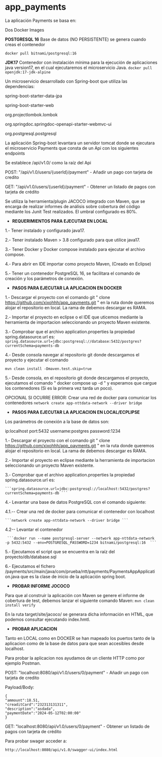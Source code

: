 # app_payments

La aplicación Payments se basa en:

Dos Docker Images

**POSTGRESQL 16**   Base de datos (NO PERSISTENTE) se genera cuando creas el contenedor

 ```docker pull bitnami/postgresql:16 ```

**JDK17**  Contenedor con instalación mínima para la ejecución de aplicaciones java version17, en el cual ejecutaremos el microservicio Java.
 ```docker pull openjdk:17-jdk-alpine ```

Un microservicio desarrollado con Spring-boot que utiliza las dependencias:

spring-boot-starter-data-jpa

spring-boot-starter-web

org.projectlombok.lombok

org.springdoc.springdoc-openapi-starter-webmvc-ui

org.postgresql.postgresql

La aplicación Spring-boot levantara un servidor tomcat donde se ejecutara el microservicio Payments que consta de un Api con los siguientes endpoints

Se establece /api/v1.0/ como la raíz del Api

POST: "/api/v1.0/users/{userId}/payment" - Añadir un pago con tarjeta de credito

GET: "/api/v1.0/users/{userId}/payment" - Obtener un listado de pagos con tarjeta de crédito

Se utiliza la herramienta/plugin JACOCO integrado con Maven, que se encarga de realizar informes de análisis sobre cobertura del código mediante los Junit Test realizados. El umbral configurado es 80%.



- **REQUERIMIENTOS PARA EJECUTAR EN LOCAL**

1.- Tener instalado y configurado java17.

2.- Tener instalado Maven > 3.8 configurado para que utilice java17.

3.- Tener Docker y Docker compose instalado para ejecutar el archivo compose.

4.- Para abrir en IDE importar como proyecto Maven, (Creado en Eclipse)

5.- Tener un contenedor PostgreSQL 16, se facilitara el comando de creación y los parámetros de conexión.



- **PASOS PARA EJECUTAR LA APLICACION EN DOCKER**

1.- Descargar el proyecto con el comando git " clone https://github.com/xixohhh/app_payments.git " en la ruta donde queremos alojar el repositorio en local. La rama de debemos descargar es RAMA.

2.- Importar el proyecto en eclipse o el IDE que uticemos mediante la herramienta de importacion seleccionando un proyecto Maven existente.

3.- Comprobar que el archivo application.properties la propiedad spring.datasource.url es:
	```spring.datasource.url=jdbc:postgresql://database:5432/postgres?currentSchema=payments-db ```


4.- Desde consola navegar al repositorio git donde descargamos el proyecto y ejecutar el comando

  ```mvn clean install -Dmaven.test.skip=true ```

5.- Desde consola, en el repositorio git donde descargamos el proyecto, ejecutamos el comando " docker compose up -d " y esperamos que cargue los contenedores (Si es la primera vez tarda un poco).

OPCIONAL SI OCURRE ERROR: Crear una red de docker para comunicar los contenedores
 ```network create app-nttdata-network --driver bridge ```

- **PASOS PARA EJECUTAR LA APLICACION EN LOCAL/ECPLIPSE**

Los parámetros de conexión a la base de datos son:

ip:localhost
port:5432
username:postgres
password:1234

1.- Descargar el proyecto con el comando git " clone https://github.com/xixohhh/app_payments.git " en la ruta donde queremos alojar el repositorio en local. La rama de debemos descargar es RAMA.

2.- Importar el proyecto en eclipse mediante la herramienta de importacion seleccionando un proyecto Maven existente.

3.- Comprobar que el archivo application.properties la propiedad spring.datasource.url es:

 	```spring.datasource.url=jdbc:postgresql://localhost:5432/postgres?currentSchema=payments-db ```
  
4.- Levantar una base de datos PostgreSQL con el comando siguiente:

4.1.-- Crear una red de docker para comunicar el contenedor con localhost

	```network create app-nttdata-network --driver bridge ```
 
4.2-- Levantar el contenedor

	 ```docker run --name postgresql-server --network app-nttdata-network -p 5432:5432 --env=POSTGRESQL_PASSWORD=1234 bitnami/postgresql:16  ```

5.- Ejecutamos el script que se encuentra en la raíz del proyecto/db/database.sql

6.- Ejecutamos el fichero /payments/src/main/java/com/prueba/ntt/payments/PaymentsAppApplication.java que es la clase de inicio de la aplicación spring boot.



- **PROBAR INFORME JOCOCO**

Para que al construir la aplicación con Maven se genere el informe de cobertura de test, debemos lanzar el siguiente comando Maven:
 ```mvn clean install verify ```

En la ruta target/site/jacoco/ se generara dicha información en HTML, que podemos consultar ejecutando index.hmtl.


- **PROBAR APLICACION**

Tanto en LOCAL como en DOCKER se han mapeado los puertos tanto de la aplicacion como de la base de datos para que sean accesibles desde localhost.

Para probar la aplicacion nos ayudamos de un cliente HTTP como por ejemplo Postman.

POST: "localhost:8080/api/v1.0/users/0/payment" - Añadir un pago con tarjeta de credito

Payload/Body:

 ```
{
"ammount":18.51,
"creaditCard":"232313131311",
"description":"asdada",
"paymentDate":"2024-05-12T02:00:00"
}
```

GET: "localhost:8080/api/v1.0/users/0/payment" - Obtener un listado de pagos con tarjeta de crédito

Para probar swager acceder a:

 ```http://localhost:8080/api/v1.0/swagger-ui/index.html ```
